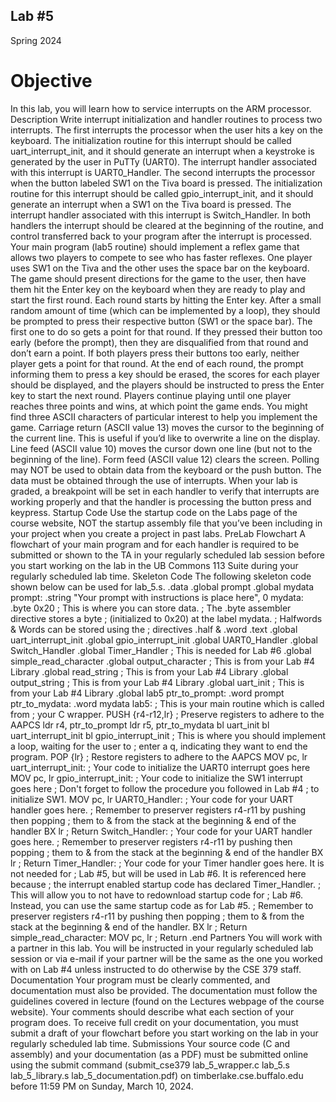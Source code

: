 ## Lab #5
Spring 2024
# Objective
In this lab, you will learn how to service interrupts on the ARM processor.
Description
Write interrupt initialization and handler routines to process two interrupts. The first interrupts the
processor when the user hits a key on the keyboard. The initialization routine for this interrupt should be
called uart_interrupt_init, and it should generate an interrupt when a keystroke is generated by the user in
PuTTy (UART0). The interrupt handler associated with this interrupt is UART0_Handler. The second
interrupts the processor when the button labeled SW1 on the Tiva board is pressed. The initialization
routine for this interrupt should be called gpio_interrupt_init, and it should generate an interrupt when a
SW1 on the Tiva board is pressed. The interrupt handler associated with this interrupt is
Switch_Handler. In both handlers the interrupt should be cleared at the beginning of the routine, and
control transferred back to your program after the interrupt is processed.
Your main program (lab5 routine) should implement a reflex game that allows two players to compete to
see who has faster reflexes. One player uses SW1 on the Tiva and the other uses the space bar on the
keyboard. The game should present directions for the game to the user, then have them hit the Enter key
on the keyboard when they are ready to play and start the first round. Each round starts by hitting the
Enter key. After a small random amount of time (which can be implemented by a loop), they should be
prompted to press their respective button (SW1 or the space bar). The first one to do so gets a point for
that round. If they pressed their button too early (before the prompt), then they are disqualified from that
round and don’t earn a point. If both players press their buttons too early, neither player gets a point for
that round. At the end of each round, the prompt informing them to press a key should be erased, the
scores for each player should be displayed, and the players should be instructed to press the Enter key to
start the next round. Players continue playing until one player reaches three points and wins, at which
point the game ends.
You might find three ASCII characters of particular interest to help you implement the game. Carriage
return (ASCII value 13) moves the cursor to the beginning of the current line. This is useful if you’d like
to overwrite a line on the display. Line feed (ASCII value 10) moves the cursor down one line (but not to
the beginning of the line). Form feed (ASCII value 12) clears the screen.
Polling may NOT be used to obtain data from the keyboard or the push button. The data must be
obtained through the use of interrupts. When your lab is graded, a breakpoint will be set in each handler
to verify that interrupts are working properly and that the handler is processing the button press and
keypress.
Startup Code
Use the startup code on the Labs page of the course website, NOT the startup assembly file that you’ve
been including in your project when you create a project in past labs.
PreLab Flowchart
A flowchart of your main program and for each handler is required to be submitted or shown to the TA in
your regularly scheduled lab session before you start working on the lab in the UB Commons 113 Suite
during your regularly scheduled lab time.
Skeleton Code
The following skeleton code shown below can be used for lab_5.s.
.data
.global prompt
.global mydata
prompt: .string "Your prompt with instructions is place here", 0
mydata: .byte 0x20 ; This is where you can store data.
; The .byte assembler directive stores a byte
; (initialized to 0x20) at the label mydata.
; Halfwords & Words can be stored using the
; directives .half & .word
.text
.global uart_interrupt_init
.global gpio_interrupt_init
.global UART0_Handler
.global Switch_Handler
.global Timer_Handler ; This is needed for Lab #6
.global simple_read_character
.global output_character ; This is from your Lab #4 Library
.global read_string ; This is from your Lab #4 Library
.global output_string ; This is from your Lab #4 Library
.global uart_init ; This is from your Lab #4 Library
.global lab5
ptr_to_prompt: .word prompt
ptr_to_mydata: .word mydata
lab5: ; This is your main routine which is called from
; your C wrapper.
PUSH {r4-r12,lr} ; Preserve registers to adhere to the AAPCS
ldr r4, ptr_to_prompt
ldr r5, ptr_to_mydata
bl uart_init
bl uart_interrupt_init
bl gpio_interrupt_init
; This is where you should implement a loop, waiting for the user to
; enter a q, indicating they want to end the program.
POP {lr} ; Restore registers to adhere to the AAPCS
MOV pc, lr
uart_interrupt_init:
; Your code to initialize the UART0 interrupt goes here
MOV pc, lr
gpio_interrupt_init:
; Your code to initialize the SW1 interrupt goes here
; Don't forget to follow the procedure you followed in Lab #4
; to initialize SW1.
MOV pc, lr
UART0_Handler:
; Your code for your UART handler goes here.
; Remember to preserver registers r4-r11 by pushing then popping
; them to & from the stack at the beginning & end of the handler
BX lr ; Return
Switch_Handler:
; Your code for your UART handler goes here.
; Remember to preserver registers r4-r11 by pushing then popping
; them to & from the stack at the beginning & end of the handler
BX lr ; Return
Timer_Handler:
; Your code for your Timer handler goes here. It is not needed for
; Lab #5, but will be used in Lab #6. It is referenced here because
; the interrupt enabled startup code has declared Timer_Handler.
; This will allow you to not have to redownload startup code for
; Lab #6. Instead, you can use the same startup code as for Lab #5.
; Remember to preserver registers r4-r11 by pushing then popping
; them to & from the stack at the beginning & end of the handler.
BX lr ; Return
simple_read_character:
MOV pc, lr ; Return
.end
Partners
You will work with a partner in this lab. You will be instructed in your regularly scheduled lab session or
via e-mail if your partner will be the same as the one you worked with on Lab #4 unless instructed to do
otherwise by the CSE 379 staff.
Documentation
Your program must be clearly commented, and documentation must also be provided. The
documentation must follow the guidelines covered in lecture (found on the Lectures webpage of the
course website). Your comments should describe what each section of your program does. To receive
full credit on your documentation, you must submit a draft of your flowchart before you start working on
the lab in your regularly scheduled lab time.
Submissions
Your source code (C and assembly) and your documentation (as a PDF) must be submitted online using
the submit command (submit_cse379 lab_5_wrapper.c lab_5.s lab_5_library.s lab_5_documentation.pdf)
on timberlake.cse.buffalo.edu before 11:59 PM on Sunday, March 10, 2024. 
